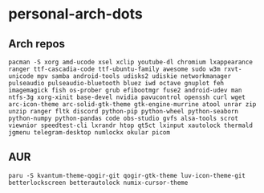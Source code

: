# personal-arch-dots

## Arch repos
```pacman -S xorg amd-ucode xsel xclip youtube-dl chromium lxappearance ranger ttf-cascadia-code ttf-ubuntu-family awesome sudo w3m rxvt-unicode mpv samba android-tools udisks2 udiskie networkmanager pulseaudio pulseaudio-bluetooth bluez iwd octave gnuplot feh imagemagick fish os-prober grub efibootmgr fuse2 android-udev man ntfs-3g xorg-xinit base-devel nvidia pavucontrol openssh curl wget arc-icon-theme arc-solid-gtk-theme gtk-engine-murrine atool unrar zip unzip ranger fltk discord python-pip python-wheel python-seaborn python-numpy python-pandas code obs-studio gvfs alsa-tools scrot viewnior speedtest-cli lxrandr htop qt5ct lxinput xautolock thermald jgmenu telegram-desktop numlockx okular picom```

## AUR
```paru -S kvantum-theme-qogir-git qogir-gtk-theme luv-icon-theme-git betterlockscreen betterautolock numix-cursor-theme```
